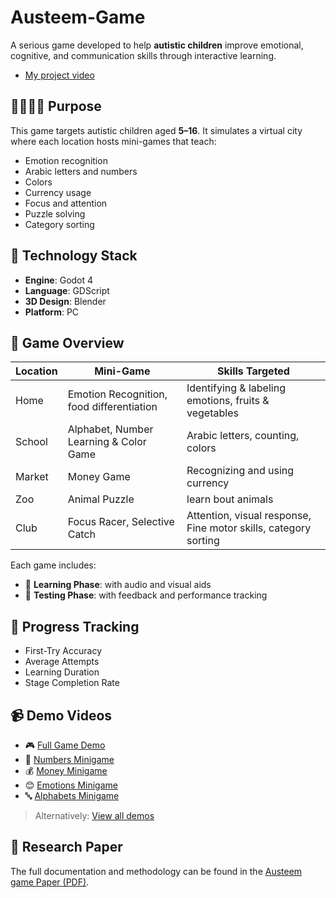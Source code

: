 # Austeem-Game

A serious game developed to help **autistic children** improve emotional, cognitive, and communication skills through interactive learning.
- [My project video](https://www.youtube.com/watch?v=XxzDhRH_ri4)

## 👨‍👩‍👧‍👦 Purpose

This game targets autistic children aged **5–16**. It simulates a virtual city where each location hosts mini-games that teach:
- Emotion recognition
- Arabic letters and numbers
- Colors
- Currency usage
- Focus and attention
- Puzzle solving
- Category sorting

## 🚀 Technology Stack

- **Engine**: Godot 4
- **Language**: GDScript
- **3D Design**: Blender
- **Platform**: PC

## 🧠 Game Overview

| Location  | Mini-Game                        | Skills Targeted                      |
|-----------|----------------------------------|--------------------------------------|
| Home      | Emotion Recognition, food differentiation              | Identifying & labeling emotions, fruits & vegetables      |
| School    | Alphabet, Number Learning & Color Game       | Arabic letters, counting, colors             |
| Market    | Money Game                       | Recognizing and using currency       |
| Zoo       | Animal Puzzle   | learn bout animals  |
| Club      | Focus Racer, Selective Catch         | Attention, visual response, Fine motor skills, category sorting |

Each game includes:
- 🧠 **Learning Phase**: with audio and visual aids  
- 🧪 **Testing Phase**: with feedback and performance tracking

## 🧪 Progress Tracking

- First-Try Accuracy
- Average Attempts
- Learning Duration
- Stage Completion Rate

## 📹 Demo Videos

- 🎮 [Full Game Demo](https://drive.google.com/file/d/1O-Z62LknAkMtyXUONhWp-vVTbYwbZmKC/view?usp=sharing)
- 🔢 [Numbers Minigame](https://drive.google.com/file/d/1elxxR-ZCCL_uCGkzqz_SkN3nf2DGPOkt/view?usp=sharing)
- 💰 [Money Minigame](https://drive.google.com/file/d/17NvzBJjtVtcDHBT0Tjc1cG6kdDaS90aT/view?usp=drive_link)
- 😊 [Emotions Minigame](https://drive.google.com/file/d/1-bvxtP5EkA3j0upxcaHwfduhtjcO709B/view?usp=sharing)
- 🔤 [Alphabets Minigame](https://drive.google.com/file/d/1OR23PTRmRFtkc2EwgYQfMFIwHDvazCD-/view?usp=sharing)

> Alternatively: [View all demos](https://drive.google.com/drive/folders/1Z1dULZc8gjMOnJdNfSKgtKMkYflbEC18?usp=sharing)

## 📄 Research Paper

The full documentation and methodology can be found in the [Austeem game Paper (PDF)](https://drive.google.com/file/d/1gNn_jrpf4Nj714VWe6AsSEMHGiOnGj5U/view?usp=sharing).
